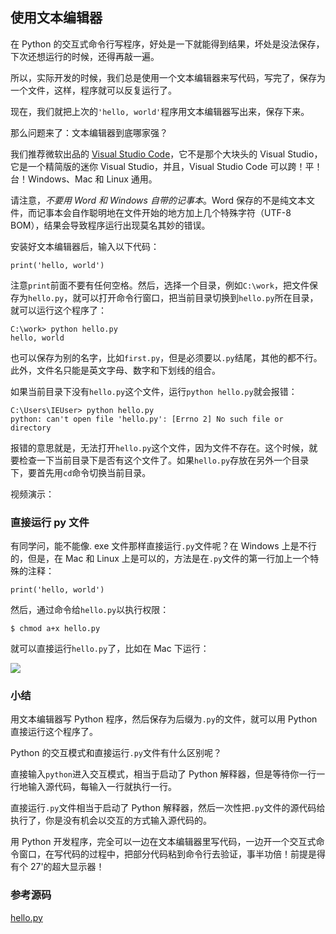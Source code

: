 ## 使用文本编辑器

在 Python 的交互式命令行写程序，好处是一下就能得到结果，坏处是没法保存，下次还想运行的时候，还得再敲一遍。

所以，实际开发的时候，我们总是使用一个文本编辑器来写代码，写完了，保存为一个文件，这样，程序就可以反复运行了。

现在，我们就把上次的`'hello, world'`程序用文本编辑器写出来，保存下来。

那么问题来了：文本编辑器到底哪家强？

我们推荐微软出品的 [Visual Studio Code](https://code.visualstudio.com/)，它不是那个大块头的 Visual Studio，它是一个精简版的迷你 Visual Studio，并且，Visual Studio Code 可以跨！平！台！Windows、Mac 和 Linux 通用。

请注意，_不要用 Word 和 Windows 自带的记事本_。Word 保存的不是纯文本文件，而记事本会自作聪明地在文件开始的地方加上几个特殊字符（UTF-8 BOM），结果会导致程序运行出现莫名其妙的错误。

安装好文本编辑器后，输入以下代码：

```
print('hello, world')
```

注意`print`前面不要有任何空格。然后，选择一个目录，例如`C:\work`，把文件保存为`hello.py`，就可以打开命令行窗口，把当前目录切换到`hello.py`所在目录，就可以运行这个程序了：

```
C:\work> python hello.py
hello, world
```

也可以保存为别的名字，比如`first.py`，但是必须要以`.py`结尾，其他的都不行。此外，文件名只能是英文字母、数字和下划线的组合。

如果当前目录下没有`hello.py`这个文件，运行`python hello.py`就会报错：

```
C:\Users\IEUser> python hello.py
python: can't open file 'hello.py': [Errno 2] No such file or directory
```

报错的意思就是，无法打开`hello.py`这个文件，因为文件不存在。这个时候，就要检查一下当前目录下是否有这个文件了。如果`hello.py`存放在另外一个目录下，要首先用`cd`命令切换当前目录。

视频演示：

### 直接运行 py 文件

有同学问，能不能像. exe 文件那样直接运行`.py`文件呢？在 Windows 上是不行的，但是，在 Mac 和 Linux 上是可以的，方法是在`.py`文件的第一行加上一个特殊的注释：

```
print('hello, world')
```

然后，通过命令给`hello.py`以执行权限：

```
$ chmod a+x hello.py
```

就可以直接运行`hello.py`了，比如在 Mac 下运行：

![](\fig\9236263761773440.png)

### 小结

用文本编辑器写 Python 程序，然后保存为后缀为`.py`的文件，就可以用 Python 直接运行这个程序了。

Python 的交互模式和直接运行`.py`文件有什么区别呢？

直接输入`python`进入交互模式，相当于启动了 Python 解释器，但是等待你一行一行地输入源代码，每输入一行就执行一行。

直接运行`.py`文件相当于启动了 Python 解释器，然后一次性把`.py`文件的源代码给执行了，你是没有机会以交互的方式输入源代码的。

用 Python 开发程序，完全可以一边在文本编辑器里写代码，一边开一个交互式命令窗口，在写代码的过程中，把部分代码粘到命令行去验证，事半功倍！前提是得有个 27'的超大显示器！

### 参考源码

[hello.py](https://github.com/michaelliao/learn-python3/blob/master/samples/basic/hello.py)
